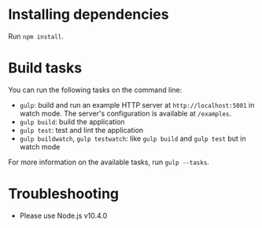 # Installing dependencies

Run `npm install`.

# Build tasks

You can run the following tasks on the command line:
  - `gulp`: build and run an example HTTP server at `http://localhost:5001`
    in watch mode.
    The server's configuration is available at `/examples`.
  - `gulp build`: build the application
  - `gulp test`: test and lint the application
  - `gulp buildwatch`, `gulp testwatch`: like `gulp build` and `gulp test` but
    in watch mode

For more information on the available tasks, run `gulp --tasks`.

# Troubleshooting

  - Please use Node.js v10.4.0
